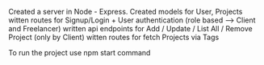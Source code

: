Created a server in Node - Express.
Created models for User, Projects
witten routes for Signup/Login + User authentication (role based –> Client and Freelancer)
written api endpoints for Add / Update / List All / Remove Project (only by Client)
witten routes for fetch Projects via Tags


To run the project use npm start command
